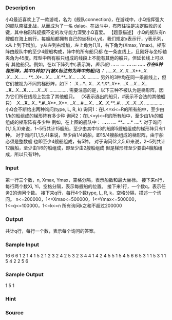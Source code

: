 
### Description
小Q最近喜欢上了一款游戏，名为《舰队connection》，在游戏中，小Q指挥强大的舰队南征北战，从而成为了一名
dalao。在战斗中，布阵往往是决定胜败的关键，其中梯形阵捉摸不定的攻守能力深受小Q喜爱。
【题意描述】
小Q的舰队有n艘船在海上航行，每艘船都拥有自己的坐标(xi,yi)。我们规定x表示行，y表示列，x从上到下增加，
y从左到右增加，左上角为(1,1)，右下角为(Xmax, Ymax)。梯形阵由舰队中的至少4艘船构成，阵中的所有船只都
在一条直线上，且刚好与坐标轴夹角为45度。阵型中所有船只组成的线段上不能有其他的船只，但延长线上可以有
其他船只。例如，在以下阵列中(.表示海，*表示船)
.*.**.
*.***.
.*.*..
**..*.
*..*.*
....*.
存在6种梯形阵，其中3种如下(被X标注的为阵中的船只)：
.*.**..*.X*..*.*X.
X.***.*.X**.*.*X*.
.X.*...X.*...*.*..
**..*.X*..*.*X..*.
*..X.**..*.*X..*.*
....X.....*.....*.
另外的3种均在同一条直线上，但它们被视为不同的梯形阵，如下：
.X.**..*.**..X.**.
*.X**.*.X**.*.X**.
.*.X...*.X...*.X..
**..X.**..X.**..X.
*..*.**..*.X*..*.X
....*.....*.....*.
需要注意的是，以下三种不被认为是梯形阵，因为它们所在线段上包含了其他船只。
（X表示选出的船只，#表示不合法的其他船只）
.X.**..X.**..X.**.
*.#**.*.X**.*.X**.
.*.X...*.#...*.X..
**..X.**..X.**..#.
*..*.X*..*.X*..*.X
....*.....*.....*.
小Q会不断给出两种询问(type, L, R, k)
询问1：在L<=xi<=R的所有船中，至少由1/k的船组成的梯形阵有多少种
询问2：在L<=yi<=R的所有船中，至少由1/k的船组成的梯形阵有多少种
例如，在上图的舰队中：
.*.**.
*.***.
.*.*..
**..*.
*..*.*
....*.
对于询问(1,1,5,3)来说，1~5行共计15艘船，至少由其中1/3的船即5艘船组成的梯形阵只有1种。
对于询问(1,1,5,4)来说，至少由1/4的船，即15/4艘船组成的梯形阵，由于船必须是整数艘
也即至少4艘船组成，有5种。
对于询问(2,2,5,6)来说，2~5列共计12艘船，至少由1/6的船组成，即至少由2艘船组成
但是梯形阵至少要由4艘船组成，所以只有1种。

### Input
第一行三个数，n, Xmax, Ymax，空格分隔，表示船数和最大坐标。
接下来n行，每行两个数Xi, Yi，空格分隔，表示每艘船的位置。
接下来1行，一个数q，表示任务2的询问个数。
接下来q行，每行4个数type, L, R, k，空格分隔，描述一个询问。
n<=200000，1<=Xmax<=500000，1<=Ymax<=500000，1<=q<=100000，1<=k<=n
所有询问k之和不超过200000

### Output
共计q行，每行一个数，表示每个询问的答案。

### Sample Input
16 6 6
1 2
1 4
1 5
2 1
2 3
2 4
2 5
3 2
3 4
4 1
4 2
4 5
5 1
5 4
5 6
6 5
3
1 1 5 3
1 1 5 4
2 2 5 6
### Sample Output
1
5
1
### Hint

### Source
